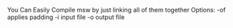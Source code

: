 You Can Easily Compile msw by just linking all of them together
Options:
-of applies padding
-i  input file
-o output file
